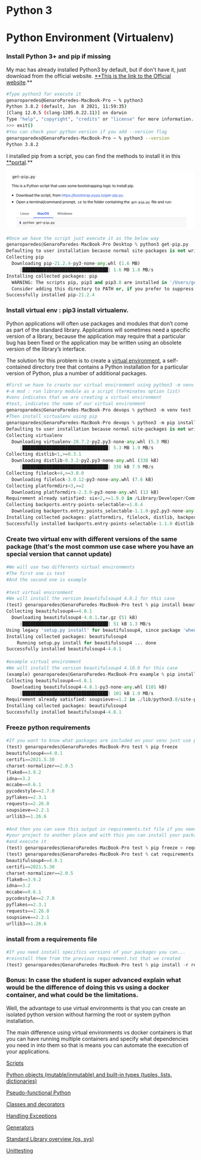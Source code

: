 # Python 3

# Python Environment (Virtualenv)

### Install Python 3+ and pip if missing

My mac has already installed Python3 by default, but if don't have it, just download from the official website. [**This is the link to the Official website](https://www.python.org/downloads/macos/).**

```bash
#Type python3 for execute it
genaroparedes@GenaroParedes-MacBook-Pro ~ % python3
Python 3.8.2 (default, Jun  8 2021, 11:59:35) 
[Clang 12.0.5 (clang-1205.0.22.11)] on darwin
Type "help", "copyright", "credits" or "license" for more information.
>>> exit()
#You can check your python version if you add --version flag
genaroparedes@GenaroParedes-MacBook-Pro ~ % python3 --version
Python 3.8.2
```

I installed pip from a script, you can find the methods to install it in this [**portal](https://pip.pypa.io/en/stable/installation/).**

![Screen Shot 2021-09-15 at 12.34.40.png](Python%203%2075d0a58d961e4a19b0851ba16b457836/Screen_Shot_2021-09-15_at_12.34.40.png)

```python
#Once we have the script just execute it as the below way
genaroparedes@GenaroParedes-MacBook-Pro Desktop % python3 get-pip.py 
Defaulting to user installation because normal site-packages is not writeable
Collecting pip
  Downloading pip-21.2.4-py3-none-any.whl (1.6 MB)
     |████████████████████████████████| 1.6 MB 1.8 MB/s 
Installing collected packages: pip
  WARNING: The scripts pip, pip3 and pip3.8 are installed in '/Users/genaroparedes/Library/Python/3.8/bin' which is not on PATH.
  Consider adding this directory to PATH or, if you prefer to suppress this warning, use --no-warn-script-location.
Successfully installed pip-21.2.4
```

### Install virtual env : pip3 install virtualenv.

Python applications will often use packages and modules that don’t come as part of the standard library. Applications will sometimes need a specific version of a library, because the application may require that a particular bug has been fixed or the application may be written using an obsolete version of the library’s interface.

The solution for this problem is to create a [virtual environment](https://docs.python.org/3/glossary.html#term-virtual-environment), a self-contained directory tree that contains a Python installation for a particular version of Python, plus a number of additional packages.

```python
#First we have to create our virtual environment using python3 -m venv test
#-m mod : run library module as a script (terminates option list)
#venv indicates that we are creating a virtual environment 
#test, indicates the name of our virtual environment 
genaroparedes@GenaroParedes-MacBook-Pro devops % python3 -m venv test
#Then install virtualenv using pip
genaroparedes@GenaroParedes-MacBook-Pro devops % python3 -m pip install virtualenv
Defaulting to user installation because normal site-packages is not writeable
Collecting virtualenv
  Downloading virtualenv-20.7.2-py2.py3-none-any.whl (5.3 MB)
     |████████████████████████████████| 5.3 MB 1.9 MB/s 
Collecting distlib<1,>=0.3.1
  Downloading distlib-0.3.2-py2.py3-none-any.whl (338 kB)
     |████████████████████████████████| 338 kB 7.9 MB/s 
Collecting filelock<4,>=3.0.0
  Downloading filelock-3.0.12-py3-none-any.whl (7.6 kB)
Collecting platformdirs<3,>=2
  Downloading platformdirs-2.3.0-py3-none-any.whl (13 kB)
Requirement already satisfied: six<2,>=1.9.0 in /Library/Developer/CommandLineTools/Library/Frameworks/Python3.framework/Versions/3.8/lib/python3.8/site-packages (from virtualenv) (1.15.0)
Collecting backports.entry-points-selectable>=1.0.4
  Downloading backports.entry_points_selectable-1.1.0-py2.py3-none-any.whl (6.2 kB)
Installing collected packages: platformdirs, filelock, distlib, backports.entry-points-selectable, virtualenv
Successfully installed backports.entry-points-selectable-1.1.0 distlib-0.3.2 filelock-3.0.12 platformdirs-2.3.0 virtualenv-20.7.2
```

### Create two virtual env with different versions of the same package (that's the most common use case where you have an special version that cannot update)

```python
#We will use two differents virtual environments
#The first one is test
#And the second one is example

#test virtual environment
#We will install the version beautifulsoup4 4.0.1 for this case
(test) genaroparedes@GenaroParedes-MacBook-Pro test % pip install beautifulsoup4==4.0.1
Collecting beautifulsoup4==4.0.1
  Downloading beautifulsoup4-4.0.1.tar.gz (51 kB)
     |████████████████████████████████| 51 kB 1.3 MB/s 
Using legacy 'setup.py install' for beautifulsoup4, since package 'wheel' is not installed.
Installing collected packages: beautifulsoup4
    Running setup.py install for beautifulsoup4 ... done
Successfully installed beautifulsoup4-4.0.1

#example virtual environment
#We will install the version beautifulsoup4 4.10.0 for this case
(example) genaroparedes@GenaroParedes-MacBook-Pro example % pip install beautifulsoup4==4.8.1
Collecting beautifulsoup4==4.8.1
  Downloading beautifulsoup4-4.8.1-py3-none-any.whl (101 kB)
     |████████████████████████████████| 101 kB 1.9 MB/s 
Requirement already satisfied: soupsieve>=1.2 in ./lib/python3.8/site-packages (from beautifulsoup4==4.8.1) (2.2.1)
Installing collected packages: beautifulsoup4
Successfully installed beautifulsoup4-4.8.1

```

### Freeze python requirements

```python
#If you want to know what packages are included on your venv just use pip freeze
(test) genaroparedes@GenaroParedes-MacBook-Pro test % pip freeze
beautifulsoup4==4.0.1
certifi==2021.5.30
charset-normalizer==2.0.5
flake8==3.9.2
idna==3.2
mccabe==0.6.1
pycodestyle==2.7.0
pyflakes==2.3.1
requests==2.26.0
soupsieve==2.2.1
urllib3==1.26.6

#And then you can save this output in requirements.txt file if you need move...
#your project to another place and with this you can install your packages...
#and execute it
(test) genaroparedes@GenaroParedes-MacBook-Pro test % pip freeze > requirements.txt 
(test) genaroparedes@GenaroParedes-MacBook-Pro test % cat requirements.txt 
beautifulsoup4==4.0.1
certifi==2021.5.30
charset-normalizer==2.0.5
flake8==3.9.2
idna==3.2
mccabe==0.6.1
pycodestyle==2.7.0
pyflakes==2.3.1
requests==2.26.0
soupsieve==2.2.1
urllib3==1.26.6
```

### install from a requirements file

```python
#If you need install specifics versions of your packages you can...
#reinstall them from the previous requirement.txt that we created
(test) genaroparedes@GenaroParedes-MacBook-Pro test % pip install -r requirements.txt
```

### Bonus: In case the student is super advanced explain what would be the difference of doing this vs using a docker container, and what could be the limitations.

Well, the advantage to use virtual environments is that you can create an isolated python version without harming the root or system python installation.

The main difference using virtual environments vs docker containers is that you can have running multiple containers and specify what dependencies you need in into them so that is means you can automate the execution of your applications.

[Scripts](Python%203%2075d0a58d961e4a19b0851ba16b457836/Scripts%2066604c67563747bc8b1ce7b66f80db53.md)

[Python objects (mutable/inmutable) and built-in types (tuples, lists, dictionaries)](Python%203%2075d0a58d961e4a19b0851ba16b457836/Python%20objects%20(mutable%20inmutable)%20and%20built-in%20ty%20ceee997c881249729c49f5992731a0dd.md)

[Pseudo-functional Python](Python%203%2075d0a58d961e4a19b0851ba16b457836/Pseudo-functional%20Python%202913ce49bf3a429c9d151ff289a70f3d.md)

[Classes and decorators](Python%203%2075d0a58d961e4a19b0851ba16b457836/Classes%20and%20decorators%200f7d1fa9ac3748bf805fc3fd7b08ccc8.md)

[Handling Exceptions](Python%203%2075d0a58d961e4a19b0851ba16b457836/Handling%20Exceptions%20edef18838e234e2a835e9593c33c52e5.md)

[Generators](Python%203%2075d0a58d961e4a19b0851ba16b457836/Generators%20922646c411ca4f14a2b8a6370569e72d.md)

[Standard Library overview (os, sys)](Python%203%2075d0a58d961e4a19b0851ba16b457836/Standard%20Library%20overview%20(os,%20sys)%202c9f63608b7046d296e0c1d82ee85f3c.md)

[Unittesting](Python%203%2075d0a58d961e4a19b0851ba16b457836/Unittesting%206c3bbc910c574d84a804c05ef471ae0e.md)